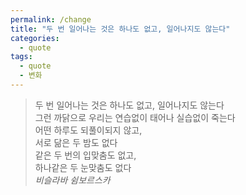 ```yaml
---
permalink: /change
title: "두 번 일어나는 것은 하나도 없고, 일어나지도 않는다"
categories:
  - quote
tags: 
  - quote
  - 변화
---
```

> 두 번 일어나는 것은 하나도 없고, 일어나지도 않는다  
> 그런 까닭으로 우리는 연습없이 태어나 실습없이 죽는다  
> 어떤 하루도 되풀이되지 않고,  
> 서로 닮은 두 밤도 없다  
> 같은 두 번의 입맞춤도 없고,  
> 하나같은 두 눈맞춤도 없다  
> <cite>비슬라바 쉼보르스카</cite>
